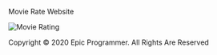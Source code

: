 Movie Rate Website 

![Movie Rating](https://user-images.githubusercontent.com/73644573/102005075-05d35480-3d3c-11eb-82d9-fa85e2769b33.png)


Copyright © 2020 Epic Programmer. All Rights Are Reserved

